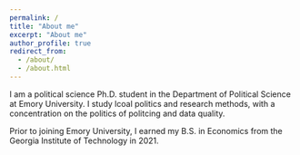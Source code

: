 ```yaml
---
permalink: /
title: "About me"
excerpt: "About me"
author_profile: true
redirect_from: 
  - /about/
  - /about.html
---
```


I am a political science Ph.D. student in the Department of Political Science at Emory University. I study lcoal politics and research methods, with a concentration on the politics of politcing and data quality. 

Prior to joining Emory University, I earned my B.S. in Economics from the Georgia Institute of Technology in 2021.
